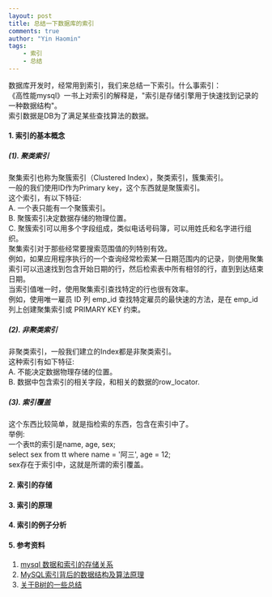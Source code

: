 ```yaml
---
layout: post
title: 总结一下数据库的索引
comments: true
author: "Yin Haomin"
tags:
    - 索引
    - 总结
---
```


数据库开发时，经常用到索引，我们来总结一下索引。什么事索引：<br>
《高性能mysql》一书上对索引的解释是，"索引是存储引擎用于快速找到记录的一种数据结构"。<br>
索引数据是DB为了满足某些查找算法的数据。

#### 1. 索引的基本概念<br>
##### (1). 聚类索引<br>
聚集索引也称为聚簇索引（Clustered Index），聚类索引，簇集索引。<br>
一般的我们使用ID作为Primary key，这个东西就是聚簇索引。<br>
这个索引，有以下特征:<br>
A. 一个表只能有一个聚簇索引。<br>
B. 聚簇索引决定数据存储的物理位置。<br>
C. 聚簇索引可以用多个字段组成，类似电话号码簿，可以用姓氏和名字进行组织。<br>
聚集索引对于那些经常要搜索范围值的列特别有效。<br>
例如，如果应用程序执行的一个查询经常检索某一日期范围内的记录，则使用聚集索引可以迅速找到包含开始日期的行，然后检索表中所有相邻的行，直到到达结束日期。<br>
当索引值唯一时，使用聚集索引查找特定的行也很有效率。<br>
例如，使用唯一雇员 ID 列 emp_id 查找特定雇员的最快速的方法，是在 emp_id 列上创建聚集索引或 PRIMARY KEY 约束。<br>

##### (2). 非聚类索引<br>
非聚类索引，一般我们建立的Index都是非聚类索引。<br>
这种索引有如下特征:<br>
A. 不能决定数据物理存储的位置。<br>
B. 数据中包含索引的相关字段，和相关的数据的row_locator.<br>

##### (3). 索引覆盖<br>
这个东西比较简单，就是指检索的东西，包含在索引中了。<br>
举例:<br>
一个表tt的索引是name, age, sex;<br>
select sex from tt where name = '阿三', age = 12;<br>
sex存在于索引中，这就是所谓的索引覆盖。<br>


#### 2. 索引的存储

#### 3. 索引的原理

#### 4. 索引的例子分析


#### 5. 参考资料<br>
1. [mysql 数据和索引的存储关系](http://blog.csdn.net/tangkund3218/article/details/46945311)
2. [MySQL索引背后的数据结构及算法原理](https://www.cnblogs.com/tgycoder/p/5410057.html)
3. [关于B树的一些总结](https://www.cnblogs.com/tgycoder/p/5077017.html)
